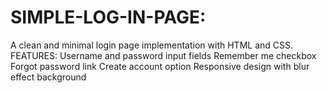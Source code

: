 # SIMPLE-LOG-IN-PAGE:
   A clean and minimal login page implementation with HTML and CSS.
FEATURES:
  Username and password input fields
  Remember me checkbox
  Forgot password link
  Create account option
  Responsive design with blur effect background

